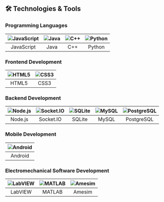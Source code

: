 ## 🛠️ Technologies & Tools

### Programming Languages

| ![JavaScript](https://cdn.jsdelivr.net/gh/devicons/devicon@latest/icons/javascript/javascript-original.svg) | ![Java](https://cdn.jsdelivr.net/gh/devicons/devicon@latest/icons/java/java-original.svg) | ![C++](https://cdn.jsdelivr.net/gh/devicons/devicon@latest/icons/cplusplus/cplusplus-original.svg) | ![Python](https://cdn.jsdelivr.net/gh/devicons/devicon@latest/icons/python/python-original.svg) |
|:--:|:--:|:--:|:--:|
| JavaScript | Java | C++ | Python |

### Frontend Development

| ![HTML5](https://cdn.jsdelivr.net/gh/devicons/devicon@latest/icons/html5/html5-original.svg) | ![CSS3](https://cdn.jsdelivr.net/gh/devicons/devicon@latest/icons/css3/css3-original.svg) |
|:--:|:--:|
| HTML5 | CSS3 |

### Backend Development

| ![Node.js](https://cdn.jsdelivr.net/gh/devicons/devicon@latest/icons/nodejs/nodejs-original.svg) | ![Socket.IO](https://cdn.jsdelivr.net/gh/devicons/devicon@latest/icons/socketio/socketio-original.svg) | ![SQLite](https://cdn.jsdelivr.net/gh/devicons/devicon@latest/icons/sqlite/sqlite-original.svg) | ![MySQL](https://cdn.jsdelivr.net/gh/devicons/devicon@latest/icons/mysql/mysql-original.svg) | ![PostgreSQL](https://cdn.jsdelivr.net/gh/devicons/devicon@latest/icons/postgresql/postgresql-original.svg) |
|:--:|:--:|:--:|:--:|:--:|
| Node.js | Socket.IO | SQLite | MySQL | PostgreSQL |

### Mobile Development

| ![Android](https://cdn.jsdelivr.net/gh/devicons/devicon@latest/icons/android/android-original.svg) |
|:--:|
| Android |

### Electromechanical Software Development

| ![LabVIEW](https://cdn.jsdelivr.net/gh/devicons/devicon@latest/icons/labview/labview-original.svg) | ![MATLAB](https://cdn.jsdelivr.net/gh/devicons/devicon@latest/icons/matlab/matlab-original.svg) | ![Amesim](https://cdn.jsdelivr.net/gh/devicons/devicon@latest/icons/microchip/microchip-original.svg) |
|:--:|:--:|:--:|
| LabVIEW | MATLAB | Amesim |
